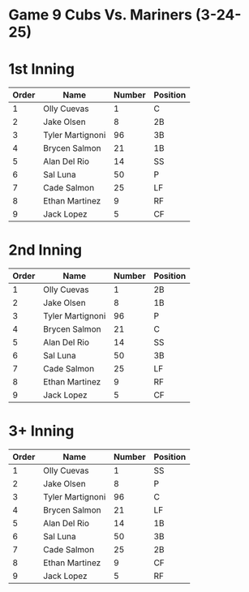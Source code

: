 # Game 9 Cubs Vs. Mariners (3-24-25)

# 1st Inning

| Order | Name | Number | Position |
| --- | --- | --- | --- |
| 1   | Olly Cuevas | 1   | C  |
| 2   | Jake Olsen | 8   | 2B  |
| 3   | Tyler Martignoni | 96  | 3B  |
| 4   | Brycen Salmon | 21  | 1B   |
| 5   | Alan Del Rio | 14  | SS  |
| 6   | Sal Luna | 50  |   P  |
| 7   | Cade Salmon | 25  | LF  |
| 8   | Ethan Martinez | 9   | RF |
| 9   | Jack Lopez | 5   |  CF   |

# 2nd Inning

| Order | Name | Number | Position |
| --- | --- | --- | --- |
| 1   | Olly Cuevas | 1   | 2B |
| 2   | Jake Olsen | 8   | 1B |
| 3   | Tyler Martignoni | 96  | P  |
| 4   | Brycen Salmon | 21  | C   |
| 5   | Alan Del Rio | 14  | SS  |
| 6   | Sal Luna | 50  |   3B  |
| 7   | Cade Salmon | 25  | LF  |
| 8   | Ethan Martinez | 9   | RF |
| 9   | Jack Lopez | 5   |  CF   |

# 3+ Inning

| Order | Name | Number | Position |
| --- | --- | --- | --- |
| 1   | Olly Cuevas | 1   | SS  |
| 2   | Jake Olsen | 8   | P  |
| 3   | Tyler Martignoni | 96  | C |
| 4   | Brycen Salmon | 21  | LF   |
| 5   | Alan Del Rio | 14  | 1B  |
| 6   | Sal Luna | 50  |   3B  |
| 7   | Cade Salmon | 25  | 2B  |
| 8   | Ethan Martinez | 9   | CF |
| 9   | Jack Lopez | 5   |  RF   |